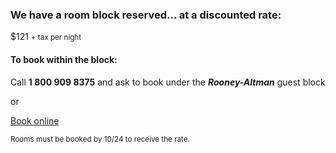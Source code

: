 
### We have a room block reserved... at a discounted rate:
<div class="price">$121 <small>+ tax per night</small></div>


#### To book within the block:

Call **1 800 909 8375** and ask to book under the **_Rooney-Altman_** guest block

or

<a href='http://itg.sh/hotel_block' class='button'>Book online</a>

<small>Rooms must be booked by 10/24 to receive the rate.</small>


